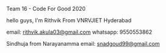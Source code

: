 Team 16 - Code For Good 2020

hello guys,
I'm Rithvik From VNRVJIET Hyderabad

email: rithvik.akula03@gmail.com
whatsapp: 9550553862

Sindhuja from Narayanamma
email: snadgoud99@gmail.com
